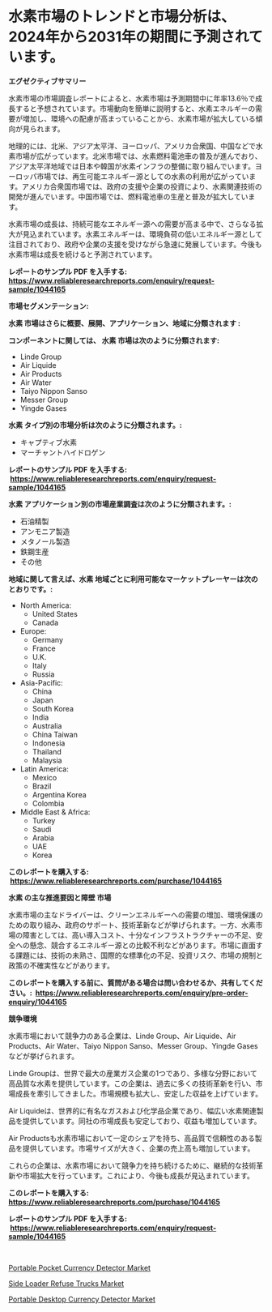<p><h1>水素市場のトレンドと市場分析は、2024年から2031年の期間に予測されています。</h1></p><p><strong>エグゼクティブサマリー</strong></p>
<p><p>水素市場の市場調査レポートによると、水素市場は予測期間中に年率13.6％で成長すると予想されています。市場動向を簡単に説明すると、水素エネルギーの需要が増加し、環境への配慮が高まっていることから、水素市場が拡大している傾向が見られます。</p><p>地理的には、北米、アジア太平洋、ヨーロッパ、アメリカ合衆国、中国などで水素市場が広がっています。北米市場では、水素燃料電池車の普及が進んでおり、アジア太平洋地域では日本や韓国が水素インフラの整備に取り組んでいます。ヨーロッパ市場では、再生可能エネルギー源としての水素の利用が広がっています。アメリカ合衆国市場では、政府の支援や企業の投資により、水素関連技術の開発が進んでいます。中国市場では、燃料電池車の生産と普及が拡大しています。</p><p>水素市場の成長は、持続可能なエネルギー源への需要が高まる中で、さらなる拡大が見込まれています。水素エネルギーは、環境負荷の低いエネルギー源として注目されており、政府や企業の支援を受けながら急速に発展しています。今後も水素市場は成長を続けると予測されています。</p></p>
<p><strong>レポートのサンプル PDF を入手する: <a href="https://www.reliableresearchreports.com/enquiry/request-sample/1044165">https://www.reliableresearchreports.com/enquiry/request-sample/1044165</a></strong></p>
<p><strong>市場セグメンテーション:</strong></p>
<p><strong> 水素 市場はさらに概要、展開、アプリケーション、地域に分類されます :</strong></p>
<p><strong>コンポーネントに関しては、 水素 市場は次のように分類されます: &nbsp;</strong></p>
<p><ul><li>Linde Group</li><li>Air Liquide</li><li>Air Products</li><li>Air Water</li><li>Taiyo Nippon Sanso</li><li>Messer Group</li><li>Yingde Gases</li></ul></p>
<p><strong> 水素 タイプ別の市場分析は次のように分類されます。:</strong></p>
<p><ul><li>キャプティブ水素</li><li>マーチャントハイドロゲン</li></ul></p>
<p><strong>レポートのサンプル PDF を入手する: &nbsp;<a href="https://www.reliableresearchreports.com/enquiry/request-sample/1044165">https://www.reliableresearchreports.com/enquiry/request-sample/1044165</a></strong></p>
<p><strong> 水素 アプリケーション別の市場産業調査は次のように分類されます。:</strong></p>
<p><ul><li>石油精製</li><li>アンモニア製造</li><li>メタノール製造</li><li>鉄鋼生産</li><li>その他</li></ul></p>
<p><strong>地域に関して言えば、水素 地域ごとに利用可能なマーケットプレーヤーは次のとおりです。:</strong></p>
<p><ul>
    <li>
        North America:
        <ul>
            <li>United States</li>
            <li>Canada</li>
        </ul>
    </li>
    <li>
        Europe:
        <ul>
            <li>Germany</li>
            <li>France</li>
            <li>U.K.</li>
            <li>Italy</li>
            <li>Russia</li>
        </ul>
    </li>
    <li>
        Asia-Pacific:
        <ul>
            <li>China</li>
            <li>Japan</li>
            <li>South Korea</li>
            <li>India</li>
            <li>Australia</li>
            <li>China Taiwan</li>
            <li>Indonesia</li>
            <li>Thailand</li>
            <li>Malaysia</li>
        </ul>
    </li>
    <li>
        Latin America:
        <ul>
            <li>Mexico</li>
            <li>Brazil</li>
            <li>Argentina Korea</li>
            <li>Colombia</li>
        </ul>
    </li>
    <li>
        Middle East & Africa:
        <ul>
            <li>Turkey</li>
            <li>Saudi</li>
            <li>Arabia</li>
            <li>UAE</li>
            <li>Korea</li>
        </ul>
    </li>
    </ul></p>
<p><strong>このレポートを購入する: &nbsp;<a href="https://www.reliableresearchreports.com/purchase/1044165">https://www.reliableresearchreports.com/purchase/1044165</a></strong></p>
<p><strong>水素 の主な推進要因と障壁 市場</strong></p>
<p><p>水素市場の主なドライバーは、クリーンエネルギーへの需要の増加、環境保護のための取り組み、政府のサポート、技術革新などが挙げられます。一方、水素市場の障害としては、高い導入コスト、十分なインフラストラクチャーの不足、安全への懸念、競合するエネルギー源との比較不利などがあります。市場に直面する課題には、技術の未熟さ、国際的な標準化の不足、投資リスク、市場の規制と政策の不確実性などがあります。</p></p>
<p><strong>このレポートを購入する前に、質問がある場合は問い合わせるか、共有してください。:&nbsp; <a href="https://www.reliableresearchreports.com/enquiry/pre-order-enquiry/1044165">https://www.reliableresearchreports.com/enquiry/pre-order-enquiry/1044165</a></strong></p>
<p><strong>競争環境</strong></p>
<p><p>水素市場において競争力のある企業は、Linde Group、Air Liquide、Air Products、Air Water、Taiyo Nippon Sanso、Messer Group、Yingde Gasesなどが挙げられます。</p><p>Linde Groupは、世界で最大の産業ガス企業の1つであり、多様な分野において高品質な水素を提供しています。この企業は、過去に多くの技術革新を行い、市場成長を牽引してきました。市場規模も拡大し、安定した収益を上げています。</p><p>Air Liquideは、世界的に有名なガスおよび化学品企業であり、幅広い水素関連製品を提供しています。同社の市場成長も安定しており、収益も増加しています。</p><p>Air Productsも水素市場において一定のシェアを持ち、高品質で信頼性のある製品を提供しています。市場サイズが大きく、企業の売上高も増加しています。</p><p>これらの企業は、水素市場において競争力を持ち続けるために、継続的な技術革新や市場拡大を行っています。これにより、今後も成長が見込まれています。</p></p>
<p><strong>このレポートを購入する: &nbsp; <a href="https://www.reliableresearchreports.com/purchase/1044165">https://www.reliableresearchreports.com/purchase/1044165</a></strong></p>
<p><strong>レポートのサンプル PDF を入手する: &nbsp;<a href="https://www.reliableresearchreports.com/enquiry/request-sample/1044165">https://www.reliableresearchreports.com/enquiry/request-sample/1044165</a></strong><strong></strong></p>
<p>&nbsp;</p>
<p><p><a href="https://view.publitas.com/reportprime-1/portable-pocket-currency-detector-market-size-and-examines-its-market-scope-with-a-primary-focus-on-growth-opportunities-and-forecasted-trends-spanning-from-2023-to-2030/">Portable Pocket Currency Detector Market</a></p><p><a href="https://github.com/kathiaseamanalvaradovlprc2h/Market-Research-Report-List-1/blob/main/side-loader-refuse-trucks-market.md">Side Loader Refuse Trucks Market</a></p><p><a href="https://view.publitas.com/reportprime-1/portable-desktop-currency-detector-market-size-market-share-and-global-market-analysis-report-2023-2030/">Portable Desktop Currency Detector Market</a></p></p>